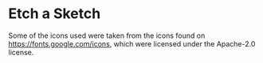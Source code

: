 # Etch a Sketch

Some of the icons used were taken from the icons found on https://fonts.google.com/icons, which were licensed under the Apache-2.0 license.
